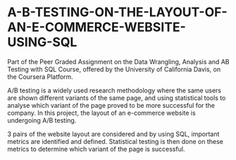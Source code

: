 # A-B-TESTING-ON-THE-LAYOUT-OF-AN-E-COMMERCE-WEBSITE-USING-SQL
Part of the Peer Graded Assignment on the Data Wrangling, Analysis and AB Testing with SQL Course, offered by the University of California Davis, on the Coursera Platform.

A/B testing is a widely used research methodology where the same users are shown different variants of the same page, and using statistical tools to analyse which variant of the page proved to be more successful for the company. In this project, the layout of an e-commerce website is undergoing A/B testing.

3 pairs of the website layout are considered and by using SQL, important metrics are identified and defined. Statistical testing is then done on these metrics to determine which variant of the page is successful.
